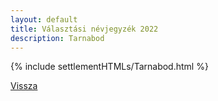 ```yaml
---
layout: default
title: Választási névjegyzék 2022
description: Tarnabod
---
```


{% include settlementHTMLs/Tarnabod.html %}

[Vissza](./)